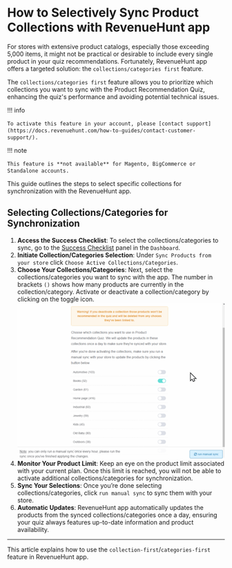 # How to Selectively Sync Product Collections with RevenueHunt app

For stores with extensive product catalogs, especially those exceeding 5,000 items, it might not be practical or desirable to include every single product in your quiz recommendations. Fortunately, RevenueHunt app offers a targeted solution: the `collections/categories first` feature. 

The `collections/categories first` feature allows you to prioritize which collections you want to sync with the Product Recommendation Quiz, enhancing the quiz's performance and avoiding potential technical issues. 

!!! info

    To activate this feature in your account, please [contact support](https://docs.revenuehunt.com/how-to-guides/contact-customer-support/).

!!! note

    This feature is **not available** for Magento, BigCommerce or Standalone accounts.

This guide outlines the steps to select specific collections for synchronization with the RevenueHunt app.

## Selecting Collections/Categories for Synchronization

1. **Access the Success Checklist**: To select the collections/categories to sync, go to the [Success Checklist](https://docs.revenuehunt.com/reference/dashboard/#success-checklist) panel in the `Dashboard`. 
2. **Initiate Collection/Categories Selection**: Under `Sync Products from your store` click `Choose Active Collections/Categories`.
3. **Choose Your Collections/Categories**: Next, select the collections/categories you want to sync with the app. The number in brackets `()` shows how many products are currently in the collection/category. Activate or deactivate a collection/category by clicking on the toggle icon.
    ![how to sync selected collections](/images/how_to_sync_selected_collections.gif)
4. **Monitor Your Product Limit**: Keep an eye on the product limit associated with your current plan. Once this limit is reached, you will not be able to activate additional collections/categories for synchronization.
5. **Sync Your Selections**: Once you’re done selecting collections/categories, click `run manual sync` to sync them with your store.
6. **Automatic Updates**: RevenueHunt app automatically updates the products from the synced collections/categories once a day, ensuring your quiz always features up-to-date information and product availability.

---
This article explains how to use the `collection-first`/`categories-first` feature in RevenueHunt app.

